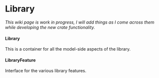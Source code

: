 # Library

*This wiki page is work in progress, I will add things as I come across
them while developing the new crate functionality.*

#### Library

This is a container for all the model-side aspects of the library.

#### LibraryFeature

Interface for the various library features.
